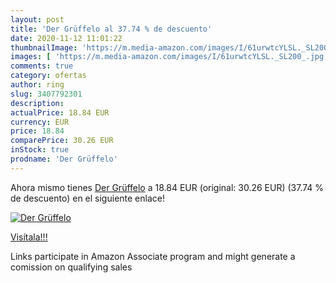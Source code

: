 ```yaml
---
layout: post
title: 'Der Grüffelo al 37.74 % de descuento'
date: 2020-11-12 11:01:22
thumbnailImage: 'https://m.media-amazon.com/images/I/61urwtcYLSL._SL200_.jpg'
images: [ 'https://m.media-amazon.com/images/I/61urwtcYLSL._SL200_.jpg' ]
comments: true
category: ofertas
author: ring
slug: 3407792301
description:
actualPrice: 18.84 EUR
currency: EUR
price: 18.84
comparePrice: 30.26 EUR
inStock: true
prodname: 'Der Grüffelo'
---
```


Ahora mismo tienes [Der Grüffelo](https://www.amazon.es/dp/3407792301/?tag=tolees-21) a 18.84 EUR (original: 30.26 EUR) (37.74 %  de descuento) en el siguiente enlace!

[![Der Grüffelo](https://m.media-amazon.com/images/I/61urwtcYLSL._SL200_.jpg)](https://www.amazon.es/dp/3407792301/?tag=tolees-21)

[Visítala!!!](https://www.amazon.es/dp/3407792301/?tag=tolees-21)

Links participate in Amazon Associate program and might generate a comission on qualifying sales
